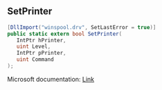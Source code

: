 ## SetPrinter

```csharp
[DllImport("winspool.drv", SetLastError = true)]
public static extern bool SetPrinter(
   IntPtr hPrinter,
   uint Level,
   IntPtr pPrinter,
   uint Command
);
```

Microsoft documentation: [Link](https://learn.microsoft.com/en-us/windows/win32/printdocs/setprinter)
